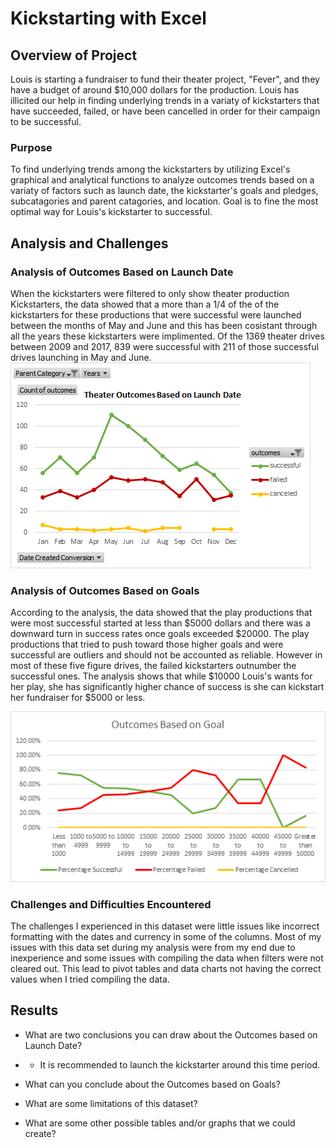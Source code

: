 # Kickstarting with Excel

## Overview of Project

Louis is starting a fundraiser to fund their theater project, "Fever", and they have a budget of around $10,000 dollars for the production. Louis has illicited our help in finding underlying trends in a variaty of kickstarters that have succeeded, failed, or have been cancelled in order for their campaign to be successful. 

### Purpose

To find underlying trends among the kickstarters by utilizing Excel's graphical and analytical functions to analyze outcomes trends based on a variaty of factors such as launch date, the kickstarter's goals and pledges, subcatagories and parent catagories, and location. Goal is to fine the most optimal way for Louis's kickstarter to successful.

## Analysis and Challenges

### Analysis of Outcomes Based on Launch Date

When the kickstarters were filtered to only show theater production Kickstarters, the data showed that a more than a 1/4 of the of the kickstarters for these productions that were successful were launched between the months of May and June and this has been cosistant through all the years these kickstarters were implimented. Of the 1369 theater drives between 2009 and 2017, 839 were successful with 211 of those successful drives launching in May and June. 
![alt text](https://github.com/ChristopheGarcia1/Kickstarter-analysis/blob/main/Resources/Theater_Outcomes_vs_Launch.png)

### Analysis of Outcomes Based on Goals

According to the analysis, the data showed that the play productions that were most successful started at less than $5000 dollars and there was a downward turn in success rates once goals exceeded $20000. The play productions that tried to push toward those higher goals and were successful are outliers and should not be accounted as reliable. However in most of these five figure drives, the failed kickstarters outnumber the successful ones. The analysis shows that while $10000 Louis's wants for her play, she has significantly higher chance of success is she can kickstart her fundraiser for $5000 or less.

![alt text](https://github.com/ChristopheGarcia1/Kickstarter-analysis/blob/main/Resources/Outcomes_vs_Goals.png)

### Challenges and Difficulties Encountered

The challenges I experienced in this dataset were little issues like incorrect formatting with the dates and currency in some of the columns. Most of my issues with this data set during my analysis were from my end due to inexperience and some issues with compiling the data when filters were not cleared out. This lead to pivot tables and data charts not having the correct values when I tried compiling the data.

## Results

- What are two conclusions you can draw about the Outcomes based on Launch Date?
* * It is recommended to launch the kickstarter around this time period.

- What can you conclude about the Outcomes based on Goals?

- What are some limitations of this dataset?

- What are some other possible tables and/or graphs that we could create?
